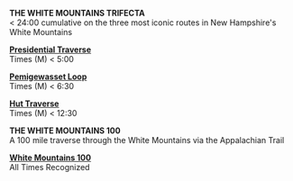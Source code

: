 <b>THE WHITE MOUNTAINS TRIFECTA</b>
<br>
< 24:00 cumulative on the three most iconic routes in New Hampshire's White Mountains

<b><a href="https://fastestknowntime.com/route/presidential-traverse-nh">Presidential Traverse</a></b>
<br>
Times (M) < 5:00

<b><a href="https://fastestknowntime.com/route/pemigewasset-loop-nh">Pemigewasset Loop</a></b>
<br>
Times (M) < 6:30

<b><a href="https://fastestknowntime.com/route/white-mountains-hut-traverse-nh">Hut Traverse</a></b>
<br>
Times (M) < 12:30


<b>THE WHITE MOUNTAINS 100</b>
<br>
A 100 mile traverse through the White Mountains via the Appalachian Trail

<b><a href="https://fastestknowntime.com/route/white-mountains-100-nh">White Mountains 100</a></b>
<br>
All Times Recognized
